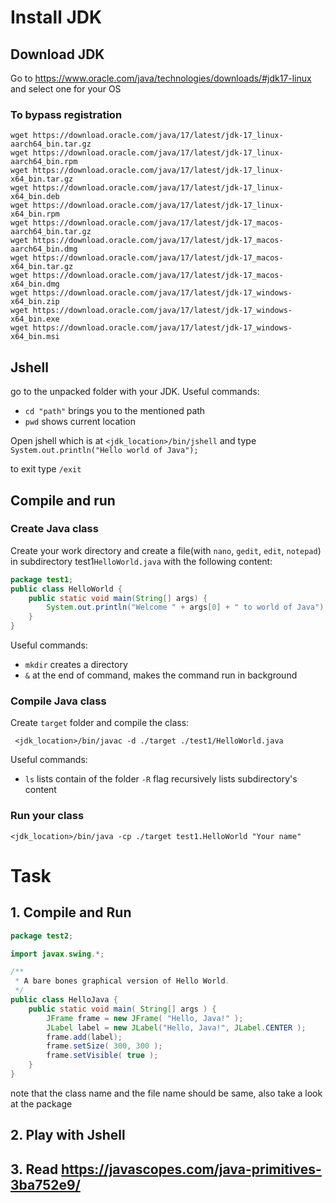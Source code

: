 # Install JDK
## Download JDK
Go to https://www.oracle.com/java/technologies/downloads/#jdk17-linux and select one for your OS

### To bypass registration
```shell
wget https://download.oracle.com/java/17/latest/jdk-17_linux-aarch64_bin.tar.gz
wget https://download.oracle.com/java/17/latest/jdk-17_linux-aarch64_bin.rpm
wget https://download.oracle.com/java/17/latest/jdk-17_linux-x64_bin.tar.gz
wget https://download.oracle.com/java/17/latest/jdk-17_linux-x64_bin.deb
wget https://download.oracle.com/java/17/latest/jdk-17_linux-x64_bin.rpm
wget https://download.oracle.com/java/17/latest/jdk-17_macos-aarch64_bin.tar.gz
wget https://download.oracle.com/java/17/latest/jdk-17_macos-aarch64_bin.dmg
wget https://download.oracle.com/java/17/latest/jdk-17_macos-x64_bin.tar.gz
wget https://download.oracle.com/java/17/latest/jdk-17_macos-x64_bin.dmg
wget https://download.oracle.com/java/17/latest/jdk-17_windows-x64_bin.zip
wget https://download.oracle.com/java/17/latest/jdk-17_windows-x64_bin.exe
wget https://download.oracle.com/java/17/latest/jdk-17_windows-x64_bin.msi
```

## Jshell

go to the unpacked folder with your JDK. Useful commands:
* `cd "path"` brings you to the mentioned path
* `pwd` shows current location

Open jshell which is at `<jdk_location>/bin/jshell` and type `System.out.println("Hello world of Java");`

to exit type `/exit`

## Compile and run 

### Create Java class 
Create your work directory and create a file(with `nano`, `gedit`, `edit`, `notepad`) 
in subdirectory test1`HelloWorld.java` with the following content:
```java
package test1;
public class HelloWorld {
    public static void main(String[] args) {
        System.out.println("Welcome " + args[0] + " to world of Java");
    }
}
```
Useful commands:
* `mkdir` creates a directory
* `&` at the end of command, makes the command run in background

### Compile Java class 
Create `target` folder and compile the class:
```shell
 <jdk_location>/bin/javac -d ./target ./test1/HelloWorld.java
```
Useful commands:
* `ls` lists contain of the folder `-R` flag recursively lists subdirectory's content

### Run your class
```shell
<jdk_location>/bin/java -cp ./target test1.HelloWorld "Your name"
```

# Task

## 1. Compile and Run
```java
package test2;

import javax.swing.*;

/**
 * A bare bones graphical version of Hello World.
 */
public class HelloJava {
    public static void main( String[] args ) {
        JFrame frame = new JFrame( "Hello, Java!" );
        JLabel label = new JLabel("Hello, Java!", JLabel.CENTER );
        frame.add(label);
        frame.setSize( 300, 300 );
        frame.setVisible( true );
    }
}
```
note that the class name and the file name should be same, also take a look at the package
## 2. Play with Jshell
## 3. Read https://javascopes.com/java-primitives-3ba752e9/
